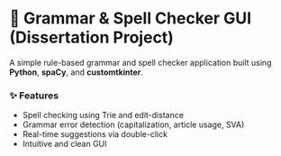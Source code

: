 # 📘 Grammar & Spell Checker GUI (Dissertation Project)

A simple rule-based grammar and spell checker application built using **Python**, **spaCy**, and **customtkinter**.

### ✨ Features
- Spell checking using Trie and edit-distance
- Grammar error detection (capitalization, article usage, SVA)
- Real-time suggestions via double-click
- Intuitive and clean GUI
